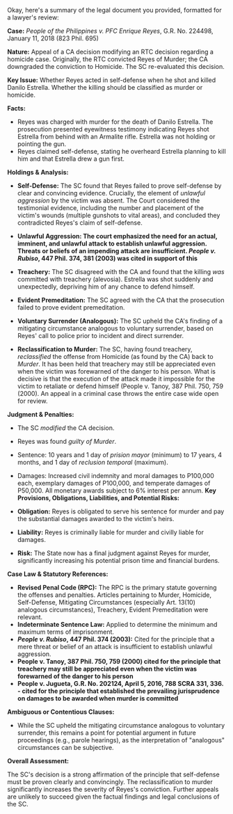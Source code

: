 Okay, here's a summary of the legal document you provided, formatted for a lawyer's review:

**Case:** *People of the Philippines v. PFC Enrique Reyes*, G.R. No. 224498, January 11, 2018 (823 Phil. 695)

**Nature:** Appeal of a CA decision modifying an RTC decision regarding a homicide case.  Originally, the RTC convicted Reyes of Murder; the CA downgraded the conviction to Homicide. The SC re-evaluated this decision.

**Key Issue:** Whether Reyes acted in self-defense when he shot and killed Danilo Estrella. Whether the killing should be classified as murder or homicide.

**Facts:**
*   Reyes was charged with murder for the death of Danilo Estrella.  The prosecution presented eyewitness testimony indicating Reyes shot Estrella from behind with an Armalite rifle. Estrella was not holding or pointing the gun.
*   Reyes claimed self-defense, stating he overheard Estrella planning to kill him and that Estrella drew a gun first.

**Holdings & Analysis:**
*   **Self-Defense:** The SC found that Reyes failed to prove self-defense by clear and convincing evidence.  Crucially, the element of *unlawful aggression* by the victim was absent. The Court considered the testimonial evidence, including the number and placement of the victim's wounds (multiple gunshots to vital areas), and concluded they contradicted Reyes's claim of self-defense.
*  **Unlawful Aggression: The court emphasized the need for an actual, imminent, and unlawful attack to establish unlawful aggression. Threats or beliefs of an impending attack are insufficient. *People v. Rubiso*, 447 Phil. 374, 381 (2003) was cited in support of this**

*   **Treachery:** The SC disagreed with the CA and found that the killing *was* committed with treachery (alevosia). Estrella was shot suddenly and unexpectedly, depriving him of any chance to defend himself.
*   **Evident Premeditation:** The SC agreed with the CA that the prosecution failed to prove evident premeditation.
*   **Voluntary Surrender (Analogous):** The SC upheld the CA's finding of a mitigating circumstance analogous to voluntary surrender, based on Reyes' call to police prior to incident and direct surrender.
*   **Reclassification to Murder:** The SC, having found treachery, *reclassified* the offense from Homicide (as found by the CA) back to *Murder*. It has been held that treachery may still be appreciated even when the victim was forewarned of the danger to his person. What is decisive is that the execution of the attack made it impossible for the victim to retaliate or defend himself (People v. Tanoy, 387 Phil. 750, 759 (2000). An appeal in a criminal case throws the entire case wide open for review.

**Judgment & Penalties:**
*   The SC *modified* the CA decision.
*   Reyes was found *guilty of Murder*.
*   Sentence: 10 years and 1 day of *prision mayor* (minimum) to 17 years, 4 months, and 1 day of *reclusion temporal* (maximum).
*   Damages: Increased civil indemnity and moral damages to P100,000 each, exemplary damages of P100,000, and temperate damages of P50,000.  All monetary awards subject to 6% interest per annum.
**Key Provisions, Obligations, Liabilities, and Potential Risks:**

*   **Obligation:** Reyes is obligated to serve his sentence for murder and pay the substantial damages awarded to the victim's heirs.
*   **Liability:** Reyes is criminally liable for murder and civilly liable for damages.
*   **Risk:** The State now has a final judgment against Reyes for murder, significantly increasing his potential prison time and financial burdens.

**Case Law & Statutory References:**

*   **Revised Penal Code (RPC):** The RPC is the primary statute governing the offenses and penalties. Articles pertaining to Murder, Homicide, Self-Defense, Mitigating Circumstances (especially Art. 13(10) analogous circumstances), Treachery, Evident Premeditation were relevant.
*   **Indeterminate Sentence Law:** Applied to determine the minimum and maximum terms of imprisonment.
*   ***People v. Rubiso*, 447 Phil. 374 (2003):** Cited for the principle that a mere threat or belief of an attack is insufficient to establish unlawful aggression.
*  **People v. Tanoy, 387 Phil. 750, 759 (2000) cited for the principle that treachery may still be appreciated even when the victim was forewarned of the danger to his person**
*  **People v. Jugueta, G.R. No. 202124, April 5, 2016, 788 SCRA 331, 336. - cited for the principle that established the prevailing jurisprudence on damages to be awarded when murder is committed**

**Ambiguous or Contentious Clauses:**

*   While the SC upheld the mitigating circumstance analogous to voluntary surrender, this remains a point for potential argument in future proceedings (e.g., parole hearings), as the interpretation of "analogous" circumstances can be subjective.

**Overall Assessment:**

The SC's decision is a strong affirmation of the principle that self-defense must be proven clearly and convincingly. The reclassification to murder significantly increases the severity of Reyes's conviction. Further appeals are unlikely to succeed given the factual findings and legal conclusions of the SC.
